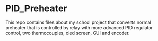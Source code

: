 # PID_Preheater
This repo contains files about my school project that converts normal preheater that is controlled by relay with more advanced PID regulator control, two thermocouples, oled screen, GUI and encoder.
